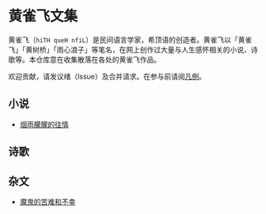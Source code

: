 # 黄雀飞文集

黄雀飞（`hiTH queH nfiL`）是民间语言学家，希顶语的创造者。黄雀飞以「黄雀飞」「黄树桥」「雨心浪子」等笔名，在网上创作过大量与人生感怀相关的小说、诗歌等。本仓库意在收集散落在各处的黄雀飞作品。

欢迎贡献，请发议绪（Issue）及合并请求。在参与前请阅[凡例](./关于/凡例.md)。

## 小说

* [烟雨朦朦的往情](./烟雨朦朦的往情)

## 诗歌

## 杂文

* [魔鬼的苦难和不幸](./杂文/魔鬼的苦难和不幸.md)

